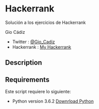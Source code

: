  Hackerrank
 ========================================
Solución a los ejercicios de  Hackerrank

Gio Cádiz

* Twitter    : [@Gio_Cadiz](https://twitter.com/Gio_Cadiz)
* Hackerrank : [My Hackerrank](https://www.hackerrank.com/giovannicadiz)

## Description


## Requirements
Este script requiere lo siguiente:
* Python version 3.6.2 [Downrload Python](https://www.python.org/downloads/)

